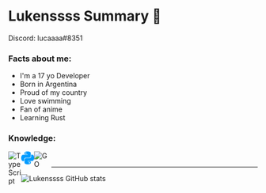 # Lukenssss Summary 📃

Discord: lucaaaa#8351


### Facts about me:

- I'm a 17 yo Developer
- Born in Argentina
- Proud of my country
- Love swimming 
- Fan of anime
- Learning Rust

### Knowledge:

<img align="left" alt="TypeScript" width="26px" src="https://sebastian-gomez.com/typescript.png" />
<img align="left" alt="Python" width="26px" src="./Python.png" />
<img align="left" alt="GO" width="35px" src="https://upload.wikimedia.org/wikipedia/commons/thumb/0/05/Go_Logo_Blue.svg/1200px-Go_Logo_Blue.svg.png" />
<br />

---

![Lukenssss GitHub stats](https://github-readme-stats.vercel.app/api?username=Lukenssss&show_icons=true&theme=dracula)

